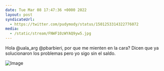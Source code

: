 ```yaml
---
date: Tue Mar 08 17:47:36 +0000 2022
layout: post
syndicateUrl:
  - https://twitter.com/pudymody/status/1501253314322776072
media:
  - /static/stream/FNWF10zWYAQ9yw5.jpg
---
```

Hola @uala_arg @pbarbieri, por que me mienten en la cara? Dicen que ya solucionaron los problemas pero yo sigo sin el saldo. 

![Image](/static/stream/FNWF10zWYAQ9yw5.jpg)